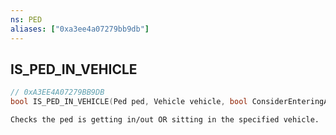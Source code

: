 ```yaml
---
ns: PED
aliases: ["0xa3ee4a07279bb9db"]
---
```

## IS_PED_IN_VEHICLE

```c
// 0xA3EE4A07279BB9DB
bool IS_PED_IN_VEHICLE(Ped ped, Vehicle vehicle, bool ConsiderEnteringAsInVehicle);
```

```
Checks the ped is getting in/out OR sitting in the specified vehicle.
```

